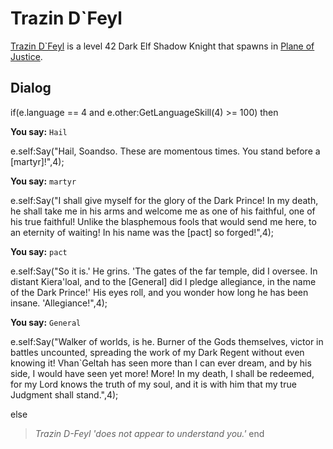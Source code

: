 # Trazin D\`Feyl



[Trazin D\`Feyl](/npc/201196) is a level 42 Dark Elf Shadow Knight that spawns in [Plane of Justice](/zone/201).








## Dialog

if(e.language == 4 and e.other:GetLanguageSkill(4) >= 100) then


**You say:** `Hail`




e.self:Say("Hail, Soandso.  These are momentous times.  You stand before a [martyr]!",4);


**You say:** `martyr`




e.self:Say("I shall give myself for the glory of the Dark Prince!  In my death, he shall take me in his arms and welcome me as one of his faithful, one of his true faithful!  Unlike the blasphemous fools that would send me here, to an eternity of waiting!  In his name was the [pact] so forged!",4);


**You say:** `pact`




e.self:Say("So it is.'  He grins.  'The gates of the far temple, did I oversee.  In distant Kiera'loal, and to the [General] did I pledge allegiance, in the name of the Dark Prince!'  His eyes roll, and you wonder how long he has been insane.  'Allegiance!",4);


**You say:** `General`




e.self:Say("Walker of worlds, is he.  Burner of the Gods themselves, victor in battles uncounted, spreading the work of my Dark Regent without even knowing it!  Vhan\`Geltah has seen more than I can ever dream, and by his side, I would have seen yet more!  More!  In my death, I shall be redeemed, for my Lord knows the truth of my soul, and it is with him that my true Judgment shall stand.",4);


else


>*Trazin D-Feyl 'does not appear to understand you.'*
end
